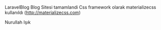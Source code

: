 LaravelBlog Blog Sitesi tamamlandi
Css framework olarak materializecss kullanıldı (http://materializecss.com)

Nurullah Işık
